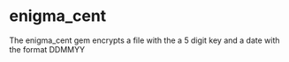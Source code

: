 # enigma_cent
The enigma_cent gem encrypts a file with the a 5 digit key and 
 a date with the format DDMMYY
